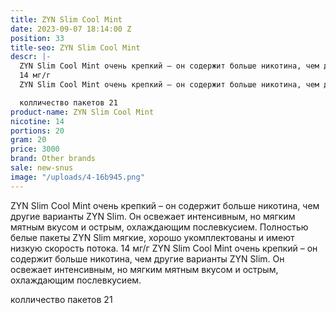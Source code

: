```yaml
---
title: ZYN Slim Cool Mint
date: 2023-09-07 18:14:00 Z
position: 33
title-seo: ZYN Slim Cool Mint
descr: |-
  ZYN Slim Cool Mint очень крепкий – он содержит больше никотина, чем другие варианты ZYN Slim. Он освежает интенсивным, но мягким мятным вкусом и острым, охлаждающим послевкусием. Полностью белые пакеты ZYN Slim мягкие, хорошо укомплектованы и имеют низкую скорость потока.
  14 мг/г
  ZYN Slim Cool Mint очень крепкий – он содержит больше никотина, чем другие варианты ZYN Slim. Он освежает интенсивным, но мягким мятным вкусом и острым, охлаждающим послевкусием.

  колличество пакетов 21
product-name: ZYN Slim Cool Mint
nicotine: 14
portions: 20
gram: 20
price: 3000
brand: Other brands
sale: new-snus
image: "/uploads/4-16b945.png"
---
```


ZYN Slim Cool Mint очень крепкий – он содержит больше никотина, чем другие варианты ZYN Slim. Он освежает интенсивным, но мягким мятным вкусом и острым, охлаждающим послевкусием. Полностью белые пакеты ZYN Slim мягкие, хорошо укомплектованы и имеют низкую скорость потока.
14 мг/г
ZYN Slim Cool Mint очень крепкий – он содержит больше никотина, чем другие варианты ZYN Slim. Он освежает интенсивным, но мягким мятным вкусом и острым, охлаждающим послевкусием.

колличество пакетов 21